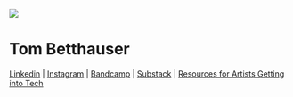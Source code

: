 ![](https://f4.bcbits.com/img/0024779428_100.png)

# Tom Betthauser

[Linkedin](https://www.linkedin.com/in/tombetthauser/) | [Instagram](http://instagram.com/tombetthauser/) | [Bandcamp](http://tombetthauser.bandcamp.com/) | [Substack](https://tombetthauser.substack.com/) | [Resources for Artists Getting into Tech](https://github.com/tombetthauser/artists-in-tech-resources)

<!-- 📄 [Linkedin](https://www.linkedin.com/in/tombetthauser/) | 📷 [Instagram](http://instagram.com/tombetthauser/) | 📣 [Bandcamp](http://tombetthauser.bandcamp.com/) -->

<!-- [artslackernews.herokuapp.com](artslackernews.herokuapp.com/) -->

<!-- ### Some Project Links -->

<!-- * [MFA Hole](https://mfahole.herokuapp.com/) | Forum for Visual Artists -->
<!-- * [SotA Survey](http://www.sotasurvey.org/2019) | Visual Artists Survey Data + Desktop App -->
<!-- * [Resources for Artists Getting into Tech](https://github.com/tombetthauser/artists-in-tech-resources) | Links & Discord -->

<!-- 
### Older Project Links

* Tomblr / Just for Fun React App – [Project Site Link](https://tomblr.herokuapp.com/) | [Repo Readme Link](https://github.com/tombetthauser/tomblr_reactapp)
* Arts Data Explorer / Desktop App Tool – [Repo Readme Link](https://github.com/tombetthauser/arts_dataexplorer)
* Arts Map Generator / HTML Map Pages – [Repo Readme Link](https://github.com/tombetthauser/arts_mapgenerator) 
-->
